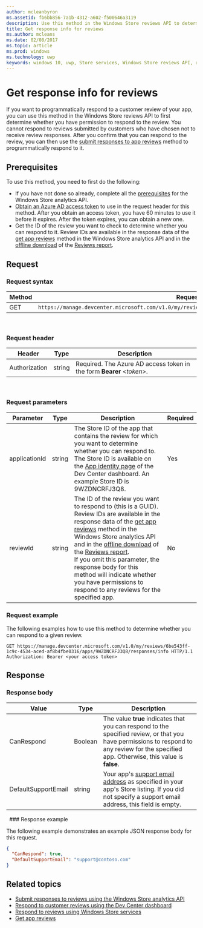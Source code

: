 ```yaml
---
author: mcleanbyron
ms.assetid: fb6bb856-7a1b-4312-a602-f500646a3119
description: Use this method in the Windows Store reviews API to determine whether you can respond to a particular review, or whether you can respond to any review for a given app.
title: Get response info for reviews
ms.author: mcleans
ms.date: 02/08/2017
ms.topic: article
ms.prod: windows
ms.technology: uwp
keywords: windows 10, uwp, Store services, Windows Store reviews API, response info
---
```


# Get response info for reviews

If you want to programmatically respond to a customer review of your app, you can use this method in the Windows Store reviews API to first determine whether you have permission to respond to the review. You cannot respond to reviews submitted by customers who have chosen not to receive review responses. After you confirm that you can respond to the review, you can then use the [submit responses to app reviews](submit-responses-to-app-reviews.md) method to programmatically respond to it.


## Prerequisites

To use this method, you need to first do the following:

* If you have not done so already, complete all the [prerequisites](respond-to-reviews-using-windows-store-services.md#prerequisites) for the Windows Store analytics API.
* [Obtain an Azure AD access token](respond-to-reviews-using-windows-store-services.md#obtain-an-azure-ad-access-token) to use in the request header for this method. After you obtain an access token, you have 60 minutes to use it before it expires. After the token expires, you can obtain a new one.
* Get the ID of the review you want to check to determine whether you can respond to it. Review IDs are available in the response data of the [get app reviews](get-app-reviews.md) method in the Windows Store analytics API and in the [offline download](../publish/download-analytic-reports.md) of the [Reviews report](../publish/reviews-report.md).

## Request


### Request syntax

| Method | Request URI                                                      |
|--------|------------------------------------------------------------------|
| GET    | ```https://manage.devcenter.microsoft.com/v1.0/my/reviews/{reviewId}/apps/{applicationId}/responses/info``` |

<span/> 

### Request header

| Header        | Type   | Description                                                                 |
|---------------|--------|-----------------------------------------------------------------------------|
| Authorization | string | Required. The Azure AD access token in the form **Bearer** &lt;*token*&gt;. |

<span/> 

### Request parameters

| Parameter        | Type   | Description                                     |  Required  |
|---------------|--------|--------------------------------------------------|--------------|
| applicationId | string | The Store ID of the app that contains the review for which you want to determine whether you can respond to. The Store ID is available on the [App identity page](../publish/view-app-identity-details.md) of the Dev Center dashboard. An example Store ID is 9WZDNCRFJ3Q8. |  Yes  |
| reviewId | string | The ID of the review you want to respond to (this is a GUID). Review IDs are available in the response data of the [get app reviews](get-app-reviews.md) method in the Windows Store analytics API and in the [offline download](../publish/download-analytic-reports.md) of the [Reviews report](../publish/reviews-report.md). <br/>If you omit this parameter, the response body for this method will indicate whether you have permissions to respond to any reviews for the specified app. |  No  |

<span/>

### Request example

The following examples how to use this method to determine whether you can respond to a given review.

```syntax
GET https://manage.devcenter.microsoft.com/v1.0/my/reviews/6be543ff-1c9c-4534-aced-af8b4fbe0316/apps/9WZDNCRFJ3Q8/responses/info HTTP/1.1
Authorization: Bearer <your access token>
```

## Response


### Response body

| Value      | Type   | Description    |  
|------------|--------|-----------------------|
| CanRespond      | Boolean  | The value **true** indicates that you can respond to the specified review, or that you have permissions to respond to any review for the specified app. Otherwise, this value is **false**.       |
| DefaultSupportEmail  | string |  Your app's [support email address](../publish/create-app-store-listings.md#support-contact-info) as specified in your app's Store listing. If you did not specify a support email address, this field is empty.    |

<span/>
 
### Response example

The following example demonstrates an example JSON response body for this request.

```json
{
  "CanRespond": true,
  "DefaultSupportEmail": "support@contoso.com"
}
```

## Related topics

* [Submit responses to reviews using the Windows Store analytics API](submit-responses-to-app-reviews.md)
* [Respond to customer reviews using the Dev Center dashboard](../publish/respond-to-customer-reviews.md)
* [Respond to reviews using Windows Store services](respond-to-reviews-using-windows-store-services.md)
* [Get app reviews](get-app-reviews.md)

